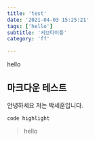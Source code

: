 ```yaml
---
title: 'test'
date: '2021-04-03 15:25:21'
tags: ['hello']
subtitle: '서브타이틀'
category: 'ff'

---
```

hello



## 마크다운 테스트

안녕하세요 저는 박세훈입니다.

```
code highlight

```

> hello